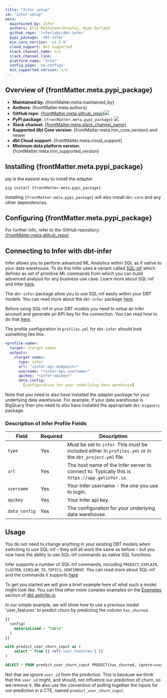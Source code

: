 ```yaml
---
title: "Infer setup"
id: "infer-setup"
meta:
  maintained_by: Infer
  authors: Erik Mathiesen-Dreyfus, Ryan Garland
  github_repo: 'inferlabs/dbt-infer'
  pypi_package: 'dbt-infer'
  min_core_version: 'v1.2.0'
  cloud_support: Not Supported
  slack_channel_name: n/a
  slack_channel_link: 
  platform_name: 'Infer'
  config_page: 'no-configs'
  min_supported_version: n/a
---
```


<h2> Overview of {frontMatter.meta.pypi_package} </h2>

<ul>
    <li><strong>Maintained by</strong>: {frontMatter.meta.maintained_by}</li>
    <li><strong>Authors</strong>: {frontMatter.meta.authors}</li>
    <li><strong>GitHub repo</strong>: <a href={`https://github.com/${frontMatter.meta.github_repo}`}>{frontMatter.meta.github_repo}</a><a href={`https://github.com/${frontMatter.meta.github_repo}`}><img src={`https://img.shields.io/github/stars/${frontMatter.meta.github_repo}?style=for-the-badge`}/></a></li>
    <li><strong>PyPI package</strong>: <code>{frontMatter.meta.pypi_package}</code> <a href={`https://badge.fury.io/py/${frontMatter.meta.pypi_package}`}><img src={`https://badge.fury.io/py/${frontMatter.meta.pypi_package}.svg`}/></a></li>
    <li><strong>Slack channel</strong>: <a href={frontMatter.meta.slack_channel_link}>{frontMatter.meta.slack_channel_name}</a></li>
    <li><strong>Supported dbt Core version</strong>: {frontMatter.meta.min_core_version} and newer</li>
    <li><strong>dbt Cloud support</strong>: {frontMatter.meta.cloud_support}</li>
    <li><strong>Minimum data platform version</strong>: {frontMatter.meta.min_supported_version}</li>
    </ul>


<h2> Installing {frontMatter.meta.pypi_package} </h2>

pip is the easiest way to install the adapter:

<code>pip install {frontMatter.meta.pypi_package}</code>

<p>Installing <code>{frontMatter.meta.pypi_package}</code> will also install <code>dbt-core</code> and any other dependencies.</p>

<h2> Configuring {frontMatter.meta.pypi_package} </h2>

<p>For further info, refer to the GitHub repository: <a href={`https://github.com/${frontMatter.meta.github_repo}`}>{frontMatter.meta.github_repo}</a></p>


## Connecting to Infer with **dbt-infer**

Infer allows you to perform advanced ML Analytics within SQL as if native to your data warehouse.
To do this Infer uses a variant called <a href="https://docs.getinfer.io/docs/reference">SQL-inf</a> 
which defines as set of primitive ML commands from which 
you can build advanced analysis for any business use case.
Learn more about SQL-inf and Infer <a href="https://docs.getinfer.io/">here</a>.

The `dbt-infer` package allow you to use SQL-inf easily within your DBT models. 
You can read more about the `dbt-infer` package <a href="https://dbt.getinfer.io/">here</a>.

Before using SQL-inf in your DBT models you need to setup an Infer account and generate an API-key for the connection.
You can read how to do that <a href="https://dbt.getinfer.io/docs/getting_started#sign-up-to-infer">here</a>.

The profile configuration in `profiles.yml` for `dbt-infer` should look something like this:

<File name='~/.dbt/profiles.yml'>

```yaml
<profile-name>:
  target: <target-name>
  outputs:
    <target-name>:
      type: infer
      url: "<infer-api-endpoint>"
      username: "<infer-api-username>"
      apikey: "<infer-apikey>"
      data_config:
        [configuration for your underlying data warehouse]  
```

</File>

Note that you need to also have installed the adapter package for your underlying data warehouse.
For example, if your data warehouse is BigQuery then you need to also have installed the appropriate `dbt-bigquery` package.

### Description of Infer Profile Fields

| Field      | Required | Description                                                                                             |
|------------|----------|---------------------------------------------------------------------------------------------------------|
| `type`     | Yes | Must be set to `infer`. This must be included either in `profiles.yml` or in the `dbt_project.yml` file. |
| `url`      | Yes | The host name of the Infer server to connect to. Typically this is `https://app.getinfer.io`.     |
| `username` | Yes | Your Infer username - the one you use to login.                                                         |
| `apikey`   | Yes | Your Infer api key.                                                                                     |
| `data_config` | Yes | The configuration for your underlying data warehouse.                                                   |


## Usage

You do not need to change anything in your existing DBT models when switching to use SQL-inf &#8211;
they will all work the same as before &#8211; but you now have the ability to use SQL-inf commands
as native SQL functions.

Infer supports a number of SQL-inf commands, including 
`PREDICT`, `EXPLAIN`, `CLUSTER`, `SIMILAR_TO`, `TOPICS`, `SENTIMENT`.
You can read more about SQL-inf and the commands it supports <a href="https://docs.getinfer.io/docs/reference">here</a>

To get you started we will give a brief example here of what such a model might look like.
You can find other more complex examples on the [Examples](https://dbt.getinfer.io/docs/examples) 
section of [dbt.getinfer.io](https://dbt.getinfer.io).

In our simple example, we will show how to use a previous model 'user_features' to predict churn
by predicting the column `has_churned`.

```sql title="predict_user_churn.sql"
{{
  config(
    materialized = "table"
  )
}}

with predict_user_churn_input as (
    select * from {{ ref('user_features') }}
)

SELECT * FROM predict_user_churn_input PREDICT(has_churned, ignore=user_id)
```

Not that we ignore `user_id` from the prediction.
This is because we think that the `user_id` might, and should, not influence our prediction of churn, so we remove it.
We also use the convention of pulling together the inputs for our prediction in a CTE, named `predict_user_churn_input`.

